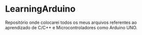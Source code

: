 # LearningArduino
 Repositório onde colocarei todos os meus arquivos referentes ao aprendizado de C/C++ e Microcontroladores como Arduino UNO.
